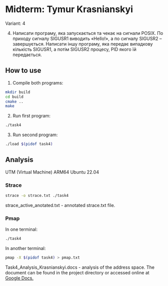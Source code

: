 # Midterm: Tymur Krasnianskyi
Variant: 4

4. Написати програму, яка запускається та чекає на сигнали POSIX. По приходу сигналу SIGUSR1 виводить «Hello!», а по сигналу SIGUSR2 – завершується. Написати іншу програму, яка передає випадкову кількість SIGUSR1, а потім SIGUSR2 процесу, PID якого їй передається.

## How to use
1. Compile both programs:
```bash
mkdir build
cd build
cmake ..
make
```

2. Run first program:
```bash
./task4
```

3. Run second program:
```bash
./load $(pidof task4)
```

## Analysis
UTM (Virtual Machine) ARM64
Ubuntu 22.04

### Strace
```bash
strace -o strace.txt ./task4
```
strace_active_anotated.txt - annotated strace.txt file. 

### Pmap
In one terminal:
```bash
./task4
```
In another terminal:
```bash
pmap -X $(pidof task4) > pmap.txt
```

Task4_Analysis_Krasnianskyi.docs - analysis of the address space. The document can be found in the project directory or accessed online at <a href="https://docs.google.com/document/d/1jrtkZN_62Zm6LDJPzSrNztE2LpvOZrmV9c3Ri5IZCBA/">Google Docs.</a>
